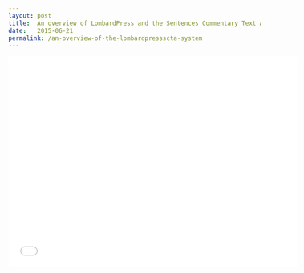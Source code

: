 ```yaml
---
layout: post
title:  An overview of LombardPress and the Sentences Commentary Text Archive
date:   2015-06-21
permalink: /an-overview-of-the-lombardpressscta-system
---
```


<iframe src="//slides.com/jeffreycwitt/scta-lbp-overview/embed" width="576" height="420" scrolling="no" frameborder="0" webkitallowfullscreen mozallowfullscreen allowfullscreen></iframe>